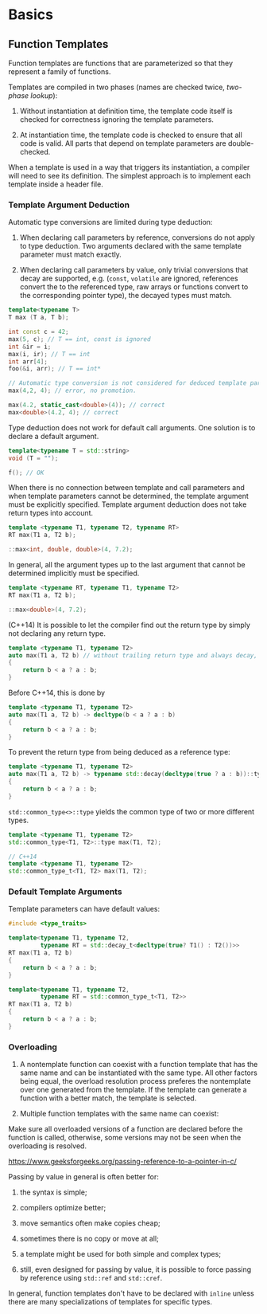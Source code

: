 # Basics

## Function Templates

Function templates are functions that are parameterized so that they represent a family of functions.

Templates are compiled in two phases (names are checked twice, _two-phase lookup_):

1. Without instantiation at definition time, the template code itself is checked for correctness ignoring the template parameters.

2. At instantiation time, the template code is checked to ensure that all code is valid. All parts that depend on template parameters are double-checked.

When a template is used in a way that triggers its instantiation, a compiler will need to see its definition. The simplest approach is to implement each template inside a header file.

### Template Argument Deduction

Automatic type conversions are limited during type deduction:

1. When declaring call parameters by reference, conversions do not apply to type deduction. Two arguments declared with the same template parameter must match exactly.

2. When declaring call parameters by value, only trivial conversions that decay are supported, e.g. (`const`, `volatile` are ignored, references convert the to the referenced type, raw arrays or functions convert to the corresponding pointer type), the decayed types must match.

```cpp
template<typename T>
T max (T a, T b);

int const c = 42;
max(5, c); // T == int, const is ignored
int &ir = i;
max(i, ir); // T == int
int arr[4];
foo(&i, arr); // T == int*

// Automatic type conversion is not considered for deduced template paramters
max(4,2, 4); // error, no promotion. 

max(4.2, static_cast<double>(4)); // correct
max<double>(4.2, 4); // correct
```

Type deduction does not work for default call arguments. One solution is to declare a default argument.

```cpp
template<typename T = std::string>
void (T = "");

f(); // OK
```

When there is no connection between template and call parameters and when template parameters cannot be determined, the template argument must be explicitly specified. Template argument deduction does not take return types into account.

```cpp
template <typename T1, typename T2, typename RT>
RT max(T1 a, T2 b);

::max<int, double, double>(4, 7.2);
```

In general, all the argument types up to the last argument that cannot be determined implicitly must be specified.

```cpp
template <typename RT, typename T1, typename T2>
RT max(T1 a, T2 b);

::max<double>(4, 7.2);
```

(C++14) It is possible to let the compiler find out the return type by simply not declaring any return type.

```cpp
template <typename T1, typename T2>
auto max(T1 a, T2 b) // without trailing return type and always decay, no need for std::decay
{
    return b < a ? a : b;
}
```

Before C++14, this is done by

```cpp
template <typename T1, typename T2>
auto max(T1 a, T2 b) -> decltype(b < a ? a : b)
{
    return b < a ? a : b;
}
```

To prevent the return type from being deduced as a reference type:

```cpp
template <typename T1, typename T2>
auto max(T1 a, T2 b) -> typename std::decay(decltype(true ? a : b))::type
{
    return b < a ? a : b;
}
```

`std::common_type<>::type` yields the common type of two or more different types.

```cpp
template <typename T1, typename T2>
std::common_type<T1, T2>::type max(T1, T2);

// C++14
template <typename T1, typename T2>
std::common_type_t<T1, T2> max(T1, T2);
```
### Default Template Arguments

Template parameters can have default values:

```cpp
#include <type_traits>

template<typename T1, typename T2,
         typename RT = std::decay_t<decltype(true? T1() : T2())>>
RT max(T1 a, T2 b)
{
    return b < a ? a : b;
}

template<typename T1, typename T2,
         typename RT = std::common_type_t<T1, T2>>
RT max(T1 a, T2 b)
{
    return b < a ? a : b;
}

```

### Overloading

1. A nontemplate function can coexist with a function template that has the same name and can be instantiated with the same type. All other factors being equal, the overload resolution process preferes the nontemplate over one generated from the template. If the template can generate a function with a better match, the template is selected.

2. Multiple function templates with the same name can coexist:

Make sure all overloaded versions of a function are declared before the function is called, otherwise, some versions may not be seen when the overloading is resolved.

https://www.geeksforgeeks.org/passing-reference-to-a-pointer-in-c/

Passing by value in general is often better for:

1. the syntax is simple;

2. compilers optimize better;

3. move semantics often make copies cheap;

4. sometimes there is no copy or move at all;

5. a template might be used for both simple and complex types;

6. still, even designed for passing by value, it is possible to force passing by reference using `std::ref` and `std::cref`.

In general, function templates don't have to be declared with `inline` unless there are many specializations of templates for specific types.
